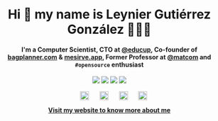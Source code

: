 <h1 align="center">
  Hi 👋 my name is Leynier Gutiérrez González 👨🏻‍💻
</h1>

<h4 align="center">
  <p>I'm a Computer Scientist, CTO at <a href="https://educup.io">@educup</a>, Co-founder of <a href="https://bagplanner.com">bagplanner.com</a> & <a href="https://mesirve.app">mesirve.app</a>, Former Professor at <a href="https://github.com/matcom">@matcom</a> and <code>#opensource</code> enthusiast</p>
</h4>

<p align="center">
  <a href="https://leynier.github.io"><img src="https://komarev.com/ghpvc/?username=leynier&label=Views&color=lightgrey&style=flat-square"/></a>
  <a href="https://x.com/leynier41"><img src="https://img.shields.io/twitter/follow/leynier41?style=social&logo=x"/></a>
  <a href="https://github.com/leynier"><img src="https://img.shields.io/github/followers/leynier?label=follow&style=social"/></a>
  <a href="https://linkedin.com/in/leynier"><img src="https://img.shields.io/badge/leynier-blue?style=flat-square&logo=Linkedin&logoColor=white&link=https://linkedin.com/in/leynier"/></a>
</p>

<p align="center">
<!--   <a href="https://linkedin.com/in/leynier" target="blank"><img align="center" src="https://cdn.simpleicons.org/linkedin/0A66C2" alt="LinkedIn" height="20" width="20" /></a> -->
  &nbsp;&nbsp;&nbsp;&nbsp;
  <a href="https://x.com/leynier41" target="blank"><img align="center" src="https://cdn.simpleicons.org/x/000000/ffffff" alt="X" height="20" width="20" /></a>
  &nbsp;&nbsp;&nbsp;&nbsp;
  <a href="https://t.me/leynier" target="blank"><img align="center" src="https://cdn.simpleicons.org/telegram/26A5E4" alt="Telegram" height="20" width="20" /></a>
  &nbsp;&nbsp;&nbsp;&nbsp;
  <a href="https://www.instagram.com/leynierdev" target="blank"><img align="center" src="https://cdn.simpleicons.org/instagram/E4405F" alt="Instagram" height="20" width="20" /></a>
  &nbsp;&nbsp;&nbsp;&nbsp;
  <a href="https://www.youtube.com/@leynierdev" target="blank"><img align="center" src="https://cdn.simpleicons.org/youtube/FF0000" alt="YouTube" height="20" width="20" /></a>
</p>

<p align="center">
  <a href="https://leynier.dev" target="blank">
    <strong>
      Visit my website to know more about me
    </strong>
  </a>
</p>
